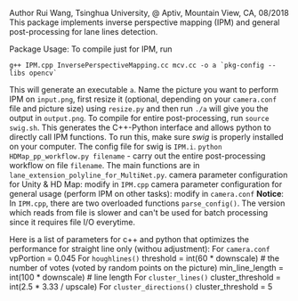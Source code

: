 Author Rui Wang, Tsinghua University, @ Aptiv, Mountain View, CA, 08/2018
This package implements inverse perspective mapping (IPM) and general post-processing for lane lines detection.

Package Usage:
To compile just for IPM, run 
~~~
g++ IPM.cpp InversePerspectiveMapping.cc mcv.cc -o a `pkg-config --libs opencv`
~~~
This will generate an executable `a`. Name the picture you want to perform IPM on `input.png`, first resize it (optional, depending on your `camera.conf` file and picture size) using `resize.py` and then run `./a` will give you the output in `output.png`.
To compile for entire post-processing, run `source swig.sh`. This generates the C++-Python interface and allows python to directly call IPM functions.
To run this, make sure _swig_ is properly installed on your computer. The config file for swig is `IPM.i`.
`python HDMap_pp_workflow.py filename` - carry out the entire post-processing workflow on file `filename`.
The main functions are in `lane_extension_polyline_for_MultiNet.py`.
camera parameter configuration for Unity & HD Map:
modify in `IPM.cpp`
camera parameter configuration for general usage (perform IPM on other tasks):
modify in `camera.conf`
**Notice**: In `IPM.cpp`, there are two overloaded functions `parse_config()`. The version which reads from file is slower and can't be used for batch processing since it requires file I/O everytime.

Here is a list of parameters for c++ and python that optimizes the performance for straight line only (withou adjustment):
For `camera.conf`
vpPortion = 0.045
For `houghlines()`
threshold = int(60 * downscale) # the number of votes (voted by random points on the picture)
min_line_length = int(100 * downscale) # line length
For `cluster_lines()`
cluster_threshold = int(2.5 * 3.33 / upscale)
For `cluster_directions()`
cluster_threshold = 5
